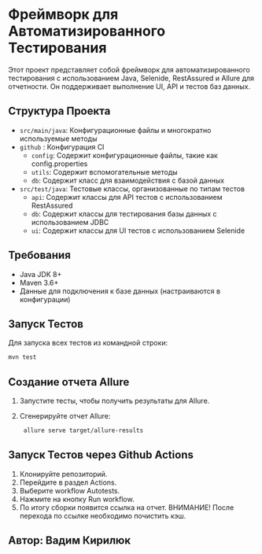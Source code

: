 
# Фреймворк для Автоматизированного Тестирования

Этот проект представляет собой фреймворк для автоматизированного тестирования с использованием Java, Selenide, RestAssured и Allure для отчетности. Он поддерживает выполнение UI, API и тестов баз данных.

## Структура Проекта

- `src/main/java`: Конфигурационные файлы и многократно используемые методы
- `github` : Конфигурация CI
  - `config`: Содержит конфигурационные файлы, такие как config.properties
  - `utils`: Содержит вспомогательные методы
  - `db`: Содержит класс для взаимодействия с базой данных
- `src/test/java`: Тестовые классы, организованные по типам тестов
  - `api`: Содержит классы для API тестов с использованием RestAssured
  - `db`: Содержит классы для тестирования базы данных с использованием JDBC
  - `ui`: Содержит классы для UI тестов с использованием Selenide

## Требования

- Java JDK 8+
- Maven 3.6+
- Данные для подключения к базе данных (настраиваются в конфигурации)

## Запуск Тестов

Для запуска всех тестов из командной строки:

```bash
mvn test
```

## Создание отчета Allure

1. Запустите тесты, чтобы получить результаты для Allure.
2. Сгенерируйте отчет Allure:

   ```bash
    allure serve target/allure-results
   ```
   
## Запуск Тестов через Github Actions

1. Клонируйте репозиторий.
2. Перейдите в раздел Actions.
3. Выберите workflow Autotests.
4. Нажмите на кнопку Run workflow. 
5. По итогу сборки появится ссылка на отчет. ВНИМАНИЕ! После перехода по ссылке необходимо почистить кэш.



## Автор: Вадим Кирилюк


